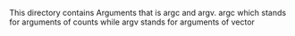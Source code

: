 This directory contains Arguments that is argc and argv. argc which stands for arguments of counts while argv stands for arguments of vector
